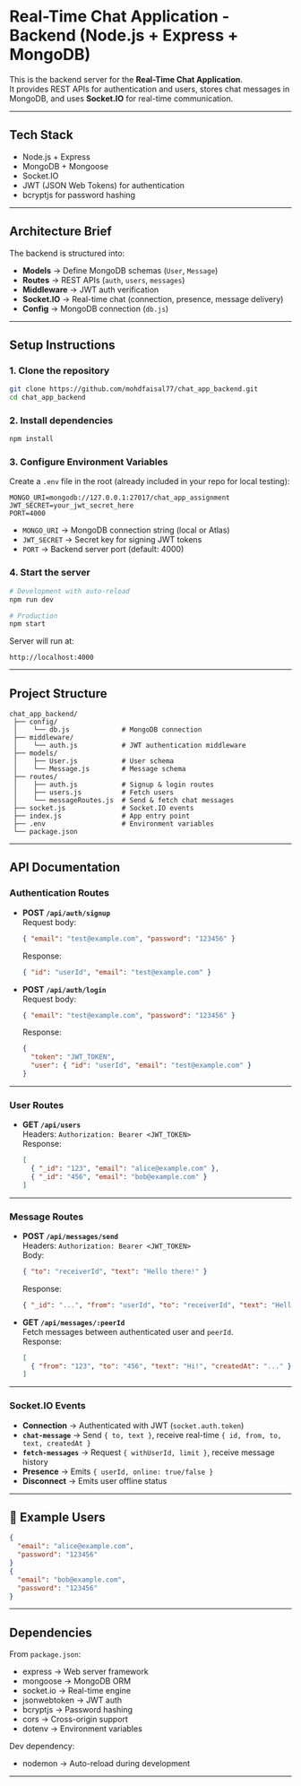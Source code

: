 # Real-Time Chat Application - Backend (Node.js + Express + MongoDB)

This is the backend server for the **Real-Time Chat Application**.  
It provides REST APIs for authentication and users, stores chat messages in MongoDB, and uses **Socket.IO** for real-time communication.

---

##  Tech Stack
- Node.js + Express
- MongoDB + Mongoose
- Socket.IO
- JWT (JSON Web Tokens) for authentication
- bcryptjs for password hashing

---

##  Architecture Brief
The backend is structured into:

- **Models** → Define MongoDB schemas (`User`, `Message`)  
- **Routes** → REST APIs (`auth`, `users`, `messages`)  
- **Middleware** → JWT auth verification  
- **Socket.IO** → Real-time chat (connection, presence, message delivery)  
- **Config** → MongoDB connection (`db.js`)  

---

## Setup Instructions

### 1. Clone the repository
```bash
git clone https://github.com/mohdfaisal77/chat_app_backend.git
cd chat_app_backend
```

### 2. Install dependencies
```bash
npm install
```

### 3. Configure Environment Variables
Create a `.env` file in the root (already included in your repo for local testing):

```env
MONGO_URI=mongodb://127.0.0.1:27017/chat_app_assignment
JWT_SECRET=your_jwt_secret_here
PORT=4000
```

- `MONGO_URI` → MongoDB connection string (local or Atlas)  
- `JWT_SECRET` → Secret key for signing JWT tokens  
- `PORT` → Backend server port (default: 4000)  

### 4. Start the server
```bash
# Development with auto-reload
npm run dev

# Production
npm start
```

Server will run at:  
```
http://localhost:4000
```

---

##  Project Structure

```
chat_app_backend/
 ├── config/
 │    └── db.js             # MongoDB connection
 ├── middleware/
 │    └── auth.js           # JWT authentication middleware
 ├── models/
 │    ├── User.js           # User schema
 │    └── Message.js        # Message schema
 ├── routes/
 │    ├── auth.js           # Signup & login routes
 │    ├── users.js          # Fetch users
 │    └── messageRoutes.js  # Send & fetch chat messages
 ├── socket.js              # Socket.IO events
 ├── index.js               # App entry point
 ├── .env                   # Environment variables
 └── package.json
```

---

##  API Documentation

### Authentication Routes
- **POST `/api/auth/signup`**  
  Request body:
  ```json
  { "email": "test@example.com", "password": "123456" }
  ```
  Response:
  ```json
  { "id": "userId", "email": "test@example.com" }
  ```

- **POST `/api/auth/login`**  
  Request body:
  ```json
  { "email": "test@example.com", "password": "123456" }
  ```
  Response:
  ```json
  {
    "token": "JWT_TOKEN",
    "user": { "id": "userId", "email": "test@example.com" }
  }
  ```

---

### User Routes
- **GET `/api/users`**  
  Headers: `Authorization: Bearer <JWT_TOKEN>`  
  Response:
  ```json
  [
    { "_id": "123", "email": "alice@example.com" },
    { "_id": "456", "email": "bob@example.com" }
  ]
  ```

---

### Message Routes
- **POST `/api/messages/send`**  
  Headers: `Authorization: Bearer <JWT_TOKEN>`  
  Body:
  ```json
  { "to": "receiverId", "text": "Hello there!" }
  ```
  Response:
  ```json
  { "_id": "...", "from": "userId", "to": "receiverId", "text": "Hello there!" }
  ```

- **GET `/api/messages/:peerId`**  
  Fetch messages between authenticated user and `peerId`.  
  Response:
  ```json
  [
    { "from": "123", "to": "456", "text": "Hi!", "createdAt": "..." }
  ]
  ```

---

### Socket.IO Events
- **Connection** → Authenticated with JWT (`socket.auth.token`)  
- **`chat-message`** → Send `{ to, text }`, receive real-time `{ id, from, to, text, createdAt }`  
- **`fetch-messages`** → Request `{ withUserId, limit }`, receive message history  
- **Presence** → Emits `{ userId, online: true/false }`  
- **Disconnect** → Emits user offline status  

---

## 👤 Example Users
```json
{
  "email": "alice@example.com",
  "password": "123456"
}
{
  "email": "bob@example.com",
  "password": "123456"
}
```

---

##  Dependencies
From `package.json`:
- express → Web server framework  
- mongoose → MongoDB ORM  
- socket.io → Real-time engine  
- jsonwebtoken → JWT auth  
- bcryptjs → Password hashing  
- cors → Cross-origin support  
- dotenv → Environment variables  

Dev dependency:
- nodemon → Auto-reload during development  

---

